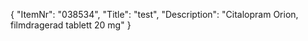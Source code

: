 {
  "ItemNr": "038534",
  "Title": "test",
  "Description": "Citalopram Orion, filmdragerad tablett 20 mg"
}
